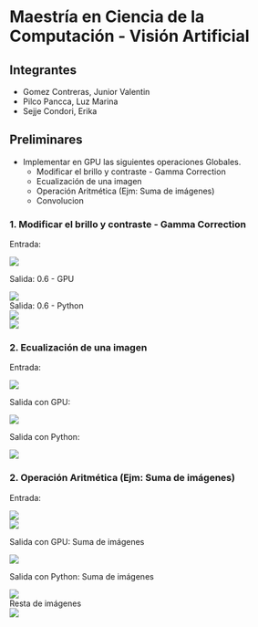 # Maestría en Ciencia de la Computación - Visión Artificial
## Integrantes
- Gomez Contreras, Junior Valentin
- Pilco Pancca, Luz Marina
- Sejje Condori, Erika

## Preliminares
- Implementar en GPU las siguientes operaciones Globales.
  - Modificar el brillo y contraste - Gamma Correction
  - Ecualización de una imagen
  - Operación Aritmética (Ejm: Suma de imágenes)
  - Convolucion
 
### 1. Modificar el brillo y contraste - Gamma Correction
Entrada:
<div>
  <img src="https://github.com/zulmarina1687/MCC-VA/blob/main/Resultados/image.jpg">
</div>

Salida: 0.6 - GPU 
<div>
  <img src="https://github.com/zulmarina1687/MCC-VA/blob/main/Resultados/image_gamma_gpu.jpg">
</div>
Salida: 0.6 - Python                                                                  
<div>
  <img src="https://github.com/zulmarina1687/MCC-VA/blob/main/Resultados/image_gamma_python1.jpg">
</div>
<div>
  <img src="https://github.com/zulmarina1687/MCC-VA/blob/main/Resultados/image_gamma_python2.jpg">
</div>
  
### 2. Ecualización de una imagen
Entrada:
<div>
  <img src="https://github.com/zulmarina1687/MCC-VA/blob/main/Resultados/img.jpg">
</div>

Salida con GPU:  
<div>
  <img src="https://github.com/zulmarina1687/MCC-VA/blob/main/Resultados/img_equalized_gpu.jpg">
</div>

Salida con Python:  
<div>
  <img src="https://github.com/zulmarina1687/MCC-VA/blob/main/Resultados/img_equalized_python.jpg">
</div>

### 2. Operación Aritmética (Ejm: Suma de imágenes)
Entrada:
<div>
  <img src="https://github.com/zulmarina1687/MCC-VA/blob/main/Resultados/leon.jpg">
</div>
<div>
  <img src="https://github.com/zulmarina1687/MCC-VA/blob/main/Resultados/plaza.jpg">
</div>

Salida con GPU:
Suma de imágenes 
<div>
  <img src="https://github.com/zulmarina1687/MCC-VA/blob/main/Resultados/plaza_add_gpu.jpg">
</div>

Salida con Python: 
Suma de imágenes 
<div>
  <img src="https://github.com/zulmarina1687/MCC-VA/blob/main/Resultados/plaza_add.jpg">
</div>
Resta de imágenes 
<div>
  <img src="https://github.com/zulmarina1687/MCC-VA/blob/main/Resultados/plaza_sub.jpg">
</div>
